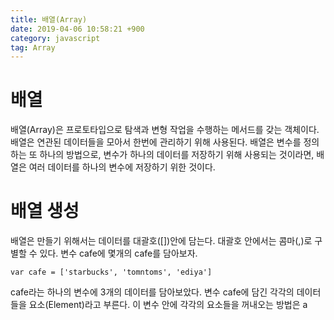 ```yaml
---
title: 배열(Array)
date: 2019-04-06 10:58:21 +900
category: javascript
tag: Array
---
```

# 배열
배열(Array)은 프로토타입으로 탐색과 변형 작업을 수행하는 메서드를 갖는 객체이다. 배열은 연관된 데이터들을 모아서 한번에 관리하기 위해 사용된다. 배열은 변수를 정의하는 또 하나의 방법으로, 변수가 하나의 데이터를 저장하기 위해 사용되는 것이라면, 배열은 여러 데이터를 하나의 변수에 저장하기 위한 것이다.

# 배열 생성
배열은 만들기 위해서는 데이터를 대괄호([])안에 담는다. 대괄호 안에서는 콤마(,)로 구별할 수 있다.
변수 cafe에 몇개의 cafe를 담아보자.

```
var cafe = ['starbucks', 'tomntoms', 'ediya']
```
cafe라는 하나의 변수에 3개의 데이터를 담아보았다. 변수 cafe에 담긴 각각의 데이터들을 요소(Element)라고 부른다.
이 변수 안에 각각의 요소들을 꺼내오는 방법은
a